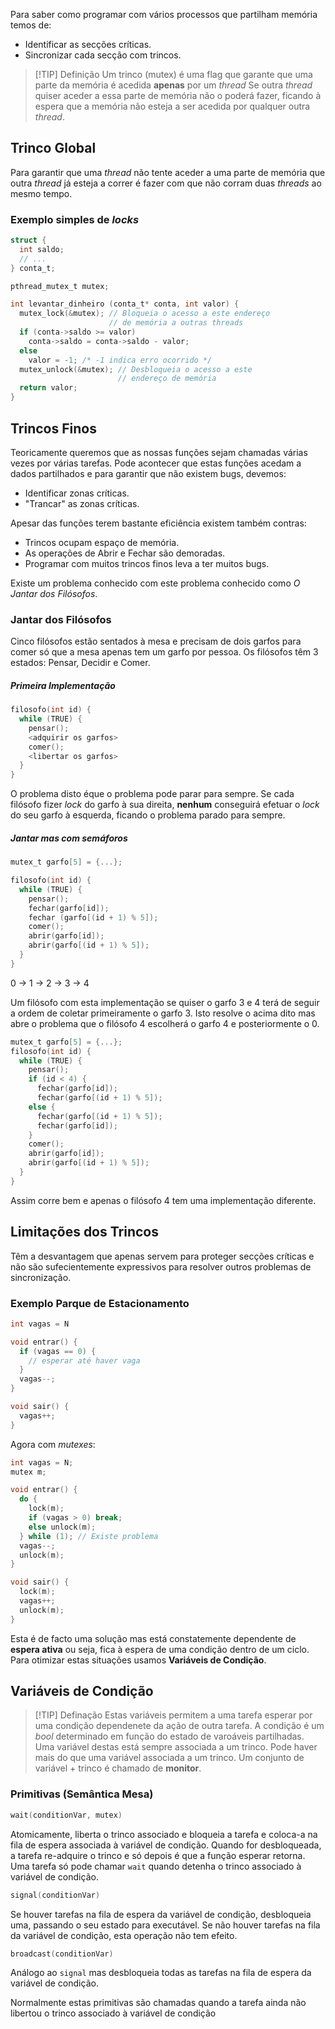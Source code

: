 
Para saber como programar com vários processos que partilham memória temos de:

-   Identificar as secções críticas.
-   Sincronizar cada secção com trincos.

> [!TIP] Definição
> Um trinco (mutex) é uma flag que garante que uma parte da memória é acedida __apenas__ por um _thread_ Se outra _thread_ quiser aceder a essa parte de memória não o poderá fazer, ficando à espera que a memória não esteja a ser acedida por qualquer outra _thread_.

## Trinco Global

Para garantir que uma _thread_ não tente aceder a uma parte de memória que outra _thread_ já esteja a correr é fazer com que não corram duas _threads_ ao mesmo tempo.


### Exemplo simples de _locks_

```c
struct {
  int saldo;
  // ...
} conta_t;

pthread_mutex_t mutex;

int levantar_dinheiro (conta_t* conta, int valor) {
  mutex_lock(&mutex); // Bloqueia o acesso a este endereço
                      // de memória a outras threads
  if (conta->saldo >= valor)
    conta->saldo = conta->saldo - valor;
  else
    valor = -1; /* -1 indica erro ocorrido */
  mutex_unlock(&mutex); // Desbloqueia o acesso a este
                        // endereço de memória
  return valor;
}
```

## Trincos Finos

Teoricamente queremos que as nossas funções sejam chamadas várias vezes por várias tarefas.
Pode acontecer que estas funções acedam a dados partilhados e para garantir que não existem bugs, devemos:

-   Identificar zonas críticas.
- "Trancar" as zonas críticas.

Apesar das funções terem bastante eficiência existem também contras:

-   Trincos ocupam espaço de memória.
-   As operações de Abrir e Fechar são demoradas.
-   Programar com muitos trincos finos leva a ter muitos bugs.

Existe um problema conhecido com este problema conhecido como _O Jantar dos Filósofos_.

### Jantar dos Filósofos

Cinco filósofos estão sentados à mesa e precisam de dois garfos para comer só que a mesa apenas tem um garfo por pessoa.
Os filósofos têm 3 estados: Pensar, Decidir e Comer.

##### Primeira Implementação

```c
filosofo(int id) {
  while (TRUE) {
    pensar();
    <adquirir os garfos>
    comer();
    <libertar os garfos>
  }
}
```

O problema disto éque o problema pode parar para sempre. Se cada filósofo fizer _lock_ do garfo à sua direita, __nenhum__ conseguirá efetuar o _lock_ do seu garfo à esquerda, ficando o problema parado para sempre.

##### Jantar mas com semáforos

```c
mutex_t garfo[5] = {...};

filosofo(int id) {
  while (TRUE) {
    pensar();
    fechar(garfo[id]);
    fechar (garfo[(id + 1) % 5]);
    comer();
    abrir(garfo[id]);
    abrir(garfo[(id + 1) % 5]);
  }
}
```

0 -> 1 -> 2 -> 3 -> 4

Um filósofo com esta implementação se quiser o garfo 3 e 4 terá de seguir a ordem de coletar primeiramente o garfo 3.
Isto resolve o acima dito mas abre o problema que o filósofo 4 escolherá o garfo 4 e posteriormente o 0.

```c
mutex_t garfo[5] = {...};
filosofo(int id) {
  while (TRUE) {
    pensar();
    if (id < 4) {
      fechar(garfo[id]);
      fechar(garfo[(id + 1) % 5]);
    else {
      fechar(garfo[(id + 1) % 5]);
      fechar(garfo[id]);
    }
    comer();
    abrir(garfo[id]);
    abrir(garfo[(id + 1) % 5]);
  }
}
```

Assim corre bem e apenas o filósofo 4 tem uma implementação diferente.

## Limitações dos Trincos

Têm a desvantagem que apenas servem para proteger secções críticas e não são sufecientemente expressivos para resolver outros problemas de sincronização.

### Exemplo Parque de Estacionamento

```c
int vagas = N

void entrar() {
  if (vagas == 0) {
    // esperar até haver vaga
  }
  vagas--;
}

void sair() {
  vagas++;
}
```

Agora com _mutexes_:

```c
int vagas = N;
mutex m;

void entrar() {
  do {
    lock(m);
    if (vagas > 0) break;
    else unlock(m);
  } while (1); // Existe problema
  vagas--;
  unlock(m);
}

void sair() {
  lock(m);
  vagas++;
  unlock(m);
}
```

Esta é de facto uma solução mas está constatemente dependente de __espera ativa__ ou seja, fica à espera de uma condição dentro de um ciclo.
Para otimizar estas situações usamos __Variáveis de Condição__.


## Variáveis de Condição


> [!TIP] Definação
> Estas variáveis permitem a uma tarefa esperar por uma condição dependenete da ação de outra tarefa. 
> A condição é um _bool_ determinado em função do estado de varoáveis partilhadas. Uma variável destas está sempre associada a um trinco. Pode haver mais do que uma variável associada a um trinco.
> Um conjunto de variável + trinco é chamado de __monitor__.

### Primitivas (Semântica Mesa)

```c
wait(conditionVar, mutex)
```

Atomicamente, liberta o trinco associado e bloqueia a tarefa e coloca-a na fila de espera associada à variável de condição. Quando for desbloqueada, a tarefa re-adquire o trinco e só depois é que a função esperar retorna.  
Uma tarefa só pode chamar `wait` quando detenha o trinco associado à variável de condição.

```c
signal(conditionVar)
```

Se houver tarefas na fila de espera da variável de condição, desbloqueia uma, passando o seu estado para executável. Se não houver tarefas na fila da variável de condição, esta operação não tem efeito.

```c
broadcast(conditionVar)
```

Análogo ao `signal` mas desbloqueia todas as tarefas na fila de espera da variável de condição.

Normalmente estas primitivas são chamadas quando a tarefa ainda não libertou o trinco associado à variável de condição



